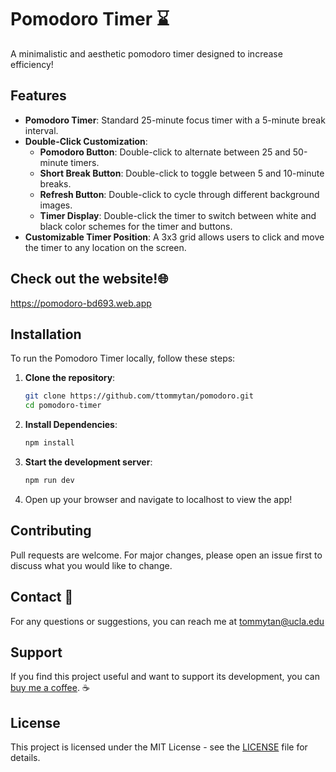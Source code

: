 # Pomodoro Timer ⌛

A minimalistic and aesthetic pomodoro timer designed to increase efficiency!


## Features

- **Pomodoro Timer**: Standard 25-minute focus timer with a 5-minute break interval.
- **Double-Click Customization**:
  - **Pomodoro Button**: Double-click to alternate between 25 and 50-minute timers.
  - **Short Break Button**: Double-click to toggle between 5 and 10-minute breaks.
  - **Refresh Button**: Double-click to cycle through different background images.
  - **Timer Display**: Double-click the timer to switch between white and black color schemes for the timer and buttons.
- **Customizable Timer Position**: A 3x3 grid allows users to click and move the timer to any location on the screen.

## Check out the website!🌐
https://pomodoro-bd693.web.app

## Installation

To run the Pomodoro Timer locally, follow these steps:

1. **Clone the repository**:
   ```bash
   git clone https://github.com/ttommytan/pomodoro.git
   cd pomodoro-timer
2. **Install Dependencies**:
   ```bash
   npm install
3. **Start the development server**:
   ```bash
   npm run dev
4. Open up your browser and navigate to localhost to view the app!

## Contributing

Pull requests are welcome. For major changes, please open an issue first
to discuss what you would like to change.

## Contact 📧
For any questions or suggestions, you can reach me at tommytan@ucla.edu

## Support
If you find this project useful and want to support its development, you can [buy me a coffee](https://buymeacoffee.com/tommytan
). ☕️

## License

This project is licensed under the MIT License - see the [LICENSE](./LICENSE) file for details.
